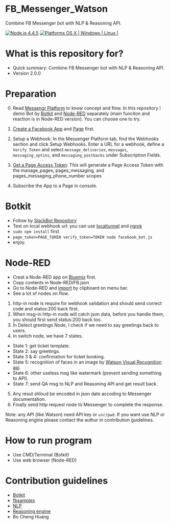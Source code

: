 # FB_Messenger_Watson
Combine FB Messenger bot with NLP & Reasoning API.

[![Node.js 4.4.5](https://img.shields.io/badge/Node.js-4.4.5-orange.svg)](https://nodejs.org/en/)
[![Platforms OS X | Windows | Linux |](https://img.shields.io/badge/Platforms-OS%20X%20%7C%20Windows%20%7C%20Linux%20-lightgray.svg)](https://nodejs.org/en/)

# What is this repository for? ###

* Quick summary: Combine FB Messenger bot with NLP & Reasoning API.
* Version 2.0.0

# Preparation ###

0. Read [Messengr Platform](https://developers.facebook.com/docs/messenger-platform/product-overview/setup) to know concept and flow. In this repository I demo Bot by [Botkit](https://github.com/howdyai/botkit) and [Node-RED](http://nodered.org/) separately (main funciton and reaction is in Node-RED version). You can choose one to try.

1. [Create a Facebook App](https://developers.facebook.com/quickstarts/?platform=web) and [Page](https://www.facebook.com/pages/create/) first.

2. Setup a Webhook: In the Messenger Platform tab, find the Webhooks section and click Setup Webhooks. Enter a URL for a webhook, define a `Verify Token` and select `message_deliveries`, `messages`, `messaging_optins`, and `messaging_postbacks` under Subscription Fields.

3. [Get a Page Access Token](https://developers.facebook.com/quickstarts/?platform=web): This will generate a Page Access Token with the manage_pages, pages_messaging, and pages_messaging_phone_number scopes

4. Subscribe the App to a Page in console.

# Botkit ###

* Follow by [SlackBot Repository](https://github.com/BoChengHuang/SlackBot_Watson)
* Test on local webhook url: you can use [localtunnel](https://localtunnel.github.io/www/) and [ngrok](https://ngrok.com)
* `sudo npm install` first 
* `page_token=PAGE_TOKEN verify_token=TOKEN node facebook_bot.js`
* enjoy.

# Node-RED ###

* Creat a Node-RED app on [Bluemix](https://console.ng.bluemix.net/docs/starters/Node-RED/nodered.html#nodered) first.
* Copy contents in Node-RED/FB.json
* Go to Node-RED and [import](http://developers.sensetecnic.com/article/how-to-import-a-node-red-flow/) by clipboard on menu bar.
* See a lot of nodes on flow.

1. http-in node is require for webhook validation and should send correct code and status:200 back first.
2. When msg-in http-in node will catch json data, before you handle them, you should first send status:200 back too.
3. In Detect greetings Node, I check if we need to say greetings back to users.
4. In switch node, we have 7 states.
  * State 1: get ticket template.
  * State 2: say greetings.
  * State 3 & 4: confirmation for ticket booking.
  * State 5: recognition of faces in an image by [Watson Visual Recognition api](https://www.ibm.com/watson/developercloud/doc/visual-recognition/).
  * State 6: other useless msg like watermark (prevent sending something to API).
  * State 7: send QA msg to NLP and Reasoning API and get result back.
5. Any resut shloud be encoded in json date accoding to Messenger documentation.
6. Finally send http request node to Messenger to complete the response.

Note: any API (like Watson) need API key or `usr/pwd`. If you want use NLP or Reasoning engine please contact the authur in contribution guidelines.

# How to run program ###
* Use CMD/Terminal (Botkit)
* Use web browser (Node-RED)

# Contribution guidelines ###
* [Botkit](https://github.com/howdyai/botkit)
* [fbsamples](https://github.com/fbsamples/messenger-platform-samples)
* [NLP](https://github.com/jarwow)
* [Reasoning engine](https://github.com/jimmyliao)
* Bo Cheng Huang

